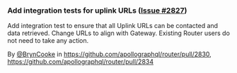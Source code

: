 ### Add integration tests for uplink URLs ([Issue #2827](https://github.com/apollographql/router/issues/2827))

Add integration test to ensure that all Uplink URLs can be contacted and data retrieved.
Change URLs to align with Gateway. Existing Router users do not need to take any action.

By [@BrynCooke](https://github.com/BrynCooke) in https://github.com/apollographql/router/pull/2830, https://github.com/apollographql/router/pull/2834
